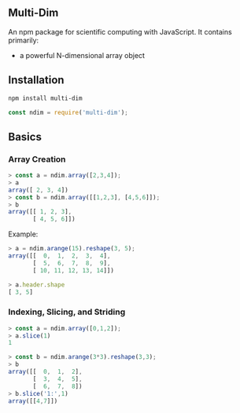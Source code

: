 ## Multi-Dim

An npm package for scientific computing with JavaScript. It contains primarily:
 - a powerful N-dimensional array object

## Installation

```sh
npm install multi-dim
```

```js
const ndim = require('multi-dim');
```
## Basics

### Array Creation

```js
> const a = ndim.array([2,3,4]);
> a
array([ 2, 3, 4])
> const b = ndim.array([[1,2,3], [4,5,6]]);
> b
array([[ 1, 2, 3],
       [ 4, 5, 6]])
```

Example:
```js
> a = ndim.arange(15).reshape(3, 5);
array([[  0,  1,  2,  3,  4],
       [  5,  6,  7,  8,  9],
       [ 10, 11, 12, 13, 14]])

> a.header.shape
[ 3, 5]

```

### Indexing, Slicing, and Striding

```js
> const a = ndim.array([0,1,2]);
> a.slice(1)
1

> const b = ndim.arange(3*3).reshape(3,3);
> b
array([[  0,  1,  2],
       [  3,  4,  5],
       [  6,  7,  8])
> b.slice('1:',1)
array([[4,7]])

```
